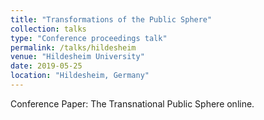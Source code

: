 ```yaml
---
title: "Transformations of the Public Sphere"
collection: talks
type: "Conference proceedings talk"
permalink: /talks/hildesheim
venue: "Hildesheim University"
date: 2019-05-25
location: "Hildesheim, Germany"
---
```


Conference Paper: The Transnational Public Sphere online.